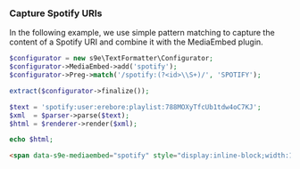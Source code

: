 ### Capture Spotify URIs

In the following example, we use simple pattern matching to capture the content of a Spotify URI and combine it with the MediaEmbed plugin.

```php
$configurator = new s9e\TextFormatter\Configurator;
$configurator->MediaEmbed->add('spotify');
$configurator->Preg->match('/spotify:(?<id>\\S+)/', 'SPOTIFY');

extract($configurator->finalize());

$text = 'spotify:user:erebore:playlist:788MOXyTfcUb1tdw4oC7KJ';
$xml  = $parser->parse($text);
$html = $renderer->render($xml);

echo $html;
```
```html
<span data-s9e-mediaembed="spotify" style="display:inline-block;width:100%;max-width:400px"><span style="display:block;overflow:hidden;position:relative;padding-bottom:100%"><iframe allow="encrypted-media" allowfullscreen="" scrolling="no" src="https://open.spotify.com/embed/user/erebore/playlist/788MOXyTfcUb1tdw4oC7KJ" style="border:0;height:100%;left:0;position:absolute;width:100%"></iframe></span></span>
```

